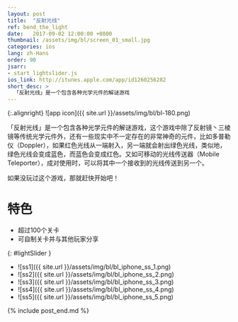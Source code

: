 ```yaml
---
layout: post
title:  "反射光线"
ref: bend_the_light
date:   2017-09-02 12:00:00 +0800
thumbnail: /assets/img/bl/screen_01_small.jpg
categories: ios
lang: zh-Hans
order: 90
jsarr:
- start_lightslider.js
ios_link: http://itunes.apple.com/app/id1260256282
short_desc: >
  「反射光线」是一个包含各种光学元件的解谜游戏
---
```


{:.alignright}
![app icon]({{ site.url }}/assets/img/bl/bl-180.png)

「反射光线」是一个包含各种光学元件的解谜游戏，这个游戏中除了反射镜丶三棱镜等传统光学元件外，还有一些现实中不一定存在的非常神奇的元件，比如多普勒仪（Doppler），如果红色光线从一端射入，另一端就会射出绿色光线，类似地，绿色光线会变成蓝色，而蓝色会变成红色。又如可移动的光线传送器（Mobile Teleporter），成对使用时，可以将其中一个接收到的光线传送到另一个。

如果没玩过这个游戏，那就赶快开始吧！

# 特色
- 超过100个关卡
- 可自制关卡并与其他玩家分享 

{: #lightSlider }
*   ![ss1]({{ site.url }}/assets/img/bl/bl_iphone_ss_1.png)
*   ![ss2]({{ site.url }}/assets/img/bl/bl_iphone_ss_2.png)
*   ![ss3]({{ site.url }}/assets/img/bl/bl_iphone_ss_3.png)
*   ![ss4]({{ site.url }}/assets/img/bl/bl_iphone_ss_4.png)
*   ![ss5]({{ site.url }}/assets/img/bl/bl_iphone_ss_5.png)

{% include post_end.md %}
